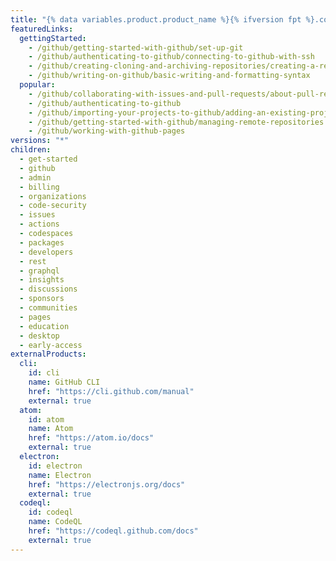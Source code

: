 ```yaml
---
title: "{% data variables.product.product_name %}{% ifversion fpt %}.com{% endif %} Help Documentation"
featuredLinks:
  gettingStarted:
    - /github/getting-started-with-github/set-up-git
    - /github/authenticating-to-github/connecting-to-github-with-ssh
    - /github/creating-cloning-and-archiving-repositories/creating-a-repository-on-github
    - /github/writing-on-github/basic-writing-and-formatting-syntax
  popular:
    - /github/collaborating-with-issues-and-pull-requests/about-pull-requests
    - /github/authenticating-to-github
    - /github/importing-your-projects-to-github/adding-an-existing-project-to-github-using-the-command-line
    - /github/getting-started-with-github/managing-remote-repositories
    - /github/working-with-github-pages
versions: "*"
children:
  - get-started
  - github
  - admin
  - billing
  - organizations
  - code-security
  - issues
  - actions
  - codespaces
  - packages
  - developers
  - rest
  - graphql
  - insights
  - discussions
  - sponsors
  - communities
  - pages
  - education
  - desktop
  - early-access
externalProducts:
  cli:
    id: cli
    name: GitHub CLI
    href: "https://cli.github.com/manual"
    external: true
  atom:
    id: atom
    name: Atom
    href: "https://atom.io/docs"
    external: true
  electron:
    id: electron
    name: Electron
    href: "https://electronjs.org/docs"
    external: true
  codeql:
    id: codeql
    name: CodeQL
    href: "https://codeql.github.com/docs"
    external: true
---
```

